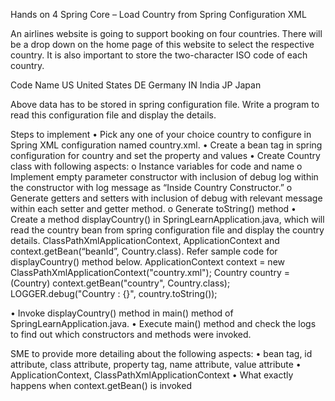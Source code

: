 Hands on 4
Spring Core – Load Country from Spring Configuration XML 

An airlines website is going to support booking on four countries. There will be a drop down on the home page of this website to select the respective country. It is also important to store the two-character ISO code of each country. 
 
Code	Name
US	United States
DE	Germany
IN	India
JP	Japan

Above data has to be stored in spring configuration file. Write a program to read this configuration file and display the details.

Steps to implement
•	Pick any one of your choice country to configure in Spring XML configuration named country.xml.
•	Create a bean tag in spring configuration for country and set the property and values
    <bean id="country" class="com.cognizant.springlearn.Country">
        <property name="code" value="IN" />
        <property name="name" value="India" />
    </bean>
•	Create Country class with following aspects:
o	Instance variables for code and name
o	Implement empty parameter constructor with inclusion of debug log within the constructor with log message as “Inside Country Constructor.”
o	Generate getters and setters with inclusion of debug with relevant message within each setter and getter method.
o	Generate toString() method
•	Create a method displayCountry() in SpringLearnApplication.java, which will read the country bean from spring configuration file and display the country details. ClassPathXmlApplicationContext, ApplicationContext and context.getBean(“beanId”, Country.class). Refer sample code for displayCountry() method below.
ApplicationContext context = new ClassPathXmlApplicationContext("country.xml");
Country country = (Country) context.getBean("country", Country.class);
LOGGER.debug("Country : {}", country.toString());
 
•	Invoke displayCountry() method in main() method of SpringLearnApplication.java.
•	Execute main() method and check the logs to find out which constructors and methods were invoked.

SME to provide more detailing about the following aspects:
•	bean tag, id attribute, class attribute, property tag, name attribute, value attribute
•	ApplicationContext, ClassPathXmlApplicationContext
•	What exactly happens when context.getBean() is invoked
 
